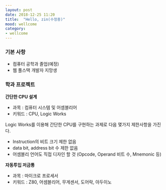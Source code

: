 ```yaml
---
layout: post
date: 2018-12-25 11:20
title:  "Hello, zin(수정중)"
mood: wellcome
category: 
- wellcome
---
```


### 기본 사항

- 컴퓨터 공학과 졸업(예정)
- 웹 풀스택 개발자 지망생

### 학과 프로젝트

**간단한 CPU 설계**

- 과목 : 컴퓨터 시스템 및 어셈블리어
- 키워드 : CPU, Logic Works

Logic Works를 이용해 간단한 CPU를 구현하는 과제로 다음 몇가지 제한사항을 가진다.

- Instruction의 비트 크기 제한 없음
- data bit, address bit 수 제한 없음
- 어셈블리 언어도 직접 디자인 할 것 (Opcode, Operand 비트 수, Mnemonic 등)

**자동투입 저금통**

- 과목 : 마이크로 프로세서
- 키워드 : Z80, 어셈블리어, 무게센서, 도어락, 아두이노